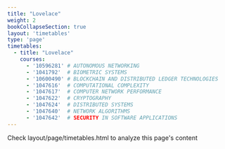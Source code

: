 ```yaml
---
title: "Lovelace"
weight: 2
bookCollapseSection: true
layout: 'timetables'
type: 'page'
timetables:
  - title: "Lovelace"
    courses:
      - '10596281' # AUTONOMOUS NETWORKING
      - '1041792'  # BIOMETRIC SYSTEMS    
      - '10600490' # BLOCKCHAIN AND DISTRIBUTED LEDGER TECHNOLOGIES
      - '1047616'  # COMPUTATIONAL COMPLEXITY
      - '1047617'  # COMPUTER NETWORK PERFORMANCE
      - '1047622'  # CRYPTOGRAPHY
      - '1047624'  # DISTRIBUTED SYSTEMS
      - '1047640'  # NETWORK ALGORITHMS
      - '1047642'  # SECURITY IN SOFTWARE APPLICATIONS
---
```


Check layout/page/timetables.html to analyze this page's content

